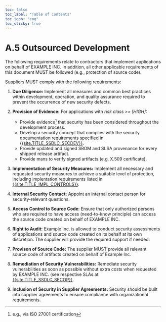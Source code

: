 ```yaml
---
toc: false
toc_label: "Table of Contents"
toc_icon: "cog"
toc_sticky: true
---
```

# A.5 Outsourced Development 

The following requirements relate to contractors that implement applications on behalf of EXAMPLE INC. In addition, all other applicable requirements of this document MUST be followed (e.g., protection of source code). 

Suppliers MUST comply with the following requirements:

1. **Due Diligence:** Implement all measures and common best practices within development, operation, and quality assurance required to prevent the occurrence of new security defects.

2. **Provision of Evidence:** For applications with *risk class >= [HIGH]:*  
   - Provide evidence[^1] that security has been considered throughout the development process.
   - Develop a security concept that complies with the security documentation requirements specified in [{{site.TITLE_SSDLC_SECDEV}}]({{site.URL_SSDLC_SECDEV}}).
   - Provide updated and signed SBOM and SLSA provenance for every shipped release artifact.
   - Provide mans to verify signed artifacts (e.g. X.509 certificate).

3. **Implementation of Security Measures:** Implement all necessary and requested security measures to achieve a suitable level of protection, including implentation requirements listed in [{{site.TITLE_IMPL_CONTROLS}}]({{site.URL_IMPL_CONTROLS}}).

4. **Internal Security Contact:** Appoint an internal contact person for security-relevant questions.

5. **Access Control to Source Code:** Ensure that only authorized persons who are required to have access (need-to-know principle) can access the source code created on behalf of EXAMPLE INC.

6. **Right to Audit:** Example Inc. is allowed to conduct security assessments of applications and source code created on its behalf at its own discretion. The supplier will provide the required support if needed.

7. **Provison of Source Code:** The supplier MUST provide all relevant source code of artifacts created on behalf of Example Inc.

8. **Remediation of Security Vulnerabilities:** Remediate security vulnerabilities as soon as possible without extra costs when requested by EXAMPLE INC. (see respective SLAs at [{{site.TITLE_SSDLC_SECOP}}]({{site.URL_SSDLC_SECOP}}).

9. **Inclusion of Security in Supplier Agreements:** Security should be built into supplier agreements to ensure compliance with organizational requirements.

[^1]: e.g., via ISO 27001 certification
